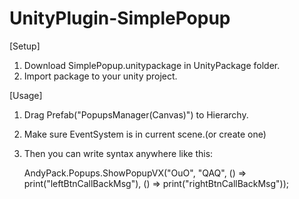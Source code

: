 # UnityPlugin-SimplePopup
[Setup]
1. Download SimplePopup.unitypackage in UnityPackage folder.
2. Import package to your unity project.


[Usage]
1. Drag Prefab("PopupsManager(Canvas)") to Hierarchy.
2. Make sure EventSystem is in current scene.(or create one)
3. Then you can write syntax anywhere like this:

    AndyPack.Popups.ShowPopupVX("OuO", "QAQ", () => print("leftBtnCallBackMsg"), () => print("rightBtnCallBackMsg"));

